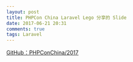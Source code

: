 ```yaml
---
layout: post
title: PHPCon China Laravel Lego 分享的 Slide
date: 2017-06-21 20:31
comments: true
tags: Laravel
---
```


[GitHub：PHPConChina/2017](https://github.com/ThinkDevelopers/PHPConChina/blob/master/PHPCON2017/Laravel%20Lego_Save%20You%20From%20CRUD--%E5%BC%A0%E5%8D%AB%40PHPCON2017.pdf)